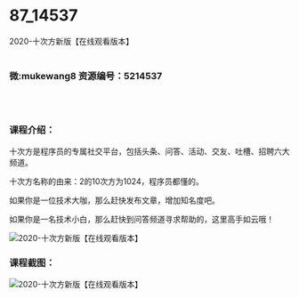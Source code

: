 # 87_14537
2020-十次方新版【在线观看版本】
<br/></br>
<h3>微:mukewang8 资源编号：5214537</h3>
<br/></br>
<h3>课程介绍：</h3>
<p><a title="查看与 十次方 相关的文章" target="_blank">十次方</a>是程序员的专属社交平台，包括头条、问答、活动、交友、吐槽、招聘六大频道。</p>
<p>十次方名称的由来：2的10次方为1024，程序员都懂的。</p>
<p>如果你是一位技术大咖，那么赶快发布文章，增加知名度吧。</p>
<p>如果你是一名技术小白，那么赶快到问答频道寻求帮助的，这里高手如云哦！</p>
<p><img src="https://www.ko996.com/wp-content/uploads/img/2020/07/1-75-300x162.png" alt="2020-十次方新版【在线观看版本】"></p>
<div class="info-desc">
<h3>课程截图：</h3>
<p><img src="https://www.ko996.com/wp-content/uploads/img/2020/07/2-73.png" alt="2020-十次方新版【在线观看版本】"></p>


			
</div>
